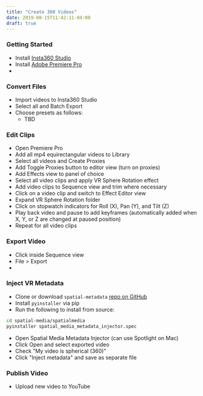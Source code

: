 ```yaml
---
title: "Create 360 Videos"
date: 2019-08-15T11:42:11-04:00
draft: true
---
```


### Getting Started

* Install [Insta360 Studio](https://www.insta360.com/download/insta360-onex#studio2019_download)
* Install [Adobe Premiere Pro](https://www.adobe.com/products/premiere.html)
* 

### Convert Files

* Import videos to Insta360 Studio
* Select all and Batch Export
* Choose presets as follows:
    * TBD

### Edit Clips

* Open Premiere Pro
* Add all mp4 equirectangular videos to Library
* Select all videos and Create Proxies
* Add Toggle Proxies button to editor view (turn on proxies)
* Add Effects view to panel of choice
* Select all video clips and apply VR Sphere Rotation effect
* Add video clips to Sequence view and trim where necessary
* Click on a video clip and switch to Effect Editor view
* Expand VR Sphere Rotation folder
* Click on stopwatch indicators for Roll (X), Pan (Y), and Tilt (Z)
* Play back video and pause to add keyframes (automatically added when X, Y, or Z are changed at paused position)
* Repeat for all video clips

### Export Video

* Click inside Sequence view
* File > Export
* 

### Inject VR Metadata

* Clone or download `spatial-metadata` [repo on GitHub](https://github.com/google/spatial-media/)
* Install `pyinstaller` via pip
* Run the following to install from source:

```bash
cd spatial-media/spatialmedia
pyinstaller spatial_media_metadata_injector.spec
```

* Open Spatial Media Metadata Injector (can use Spotlight on Mac)
* Click Open and select exported video
* Check "My video is spherical (360)"
* Click "Inject metadata" and save as separate file

### Publish Video

* Upload new video to YouTube
